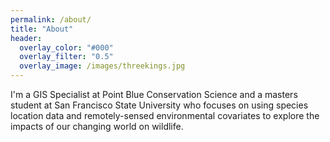 ```yaml
---
permalink: /about/
title: "About"
header:
  overlay_color: "#000"
  overlay_filter: "0.5"
  overlay_image: /images/threekings.jpg
---
```



I'm a GIS Specialist at Point Blue Conservation Science 
and a masters student at San Francisco State University 
who focuses on using species location data and remotely-sensed 
environmental covariates to explore the impacts of our changing world on wildlife.